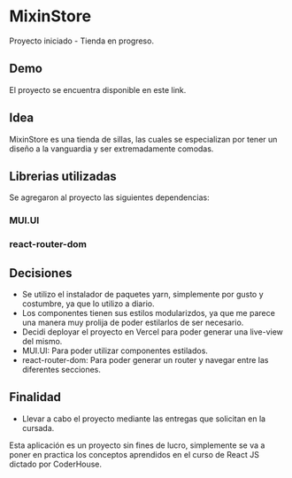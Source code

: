 # MixinStore

Proyecto iniciado - Tienda en progreso.

## Demo

El proyecto se encuentra disponible en este link.

## Idea

MixinStore es una tienda de sillas, las cuales se especializan por tener un diseño a la vanguardia y ser extremadamente comodas.

## Librerias utilizadas

Se agregaron al proyecto las siguientes dependencias:

### MUI.UI
### react-router-dom

## Decisiones

- Se utilizo el instalador de paquetes yarn, simplemente por gusto y costumbre, ya que lo utilizo a diario.
- Los componentes tienen sus estilos modularizdos, ya que me parece una manera muy prolija de poder estilarlos de ser necesario.
- Decidi deployar el proyecto en Vercel para poder generar una live-view del mismo.
- MUI.UI: Para poder utilizar componentes estilados.
- react-router-dom: Para poder generar un router y navegar entre las diferentes secciones.

## Finalidad

- Llevar a cabo el proyecto mediante las entregas que solicitan en la cursada. 

Esta aplicación es un proyecto sin fines de lucro, simplemente se va a poner en practica los conceptos aprendidos en el curso de React JS dictado por CoderHouse.
